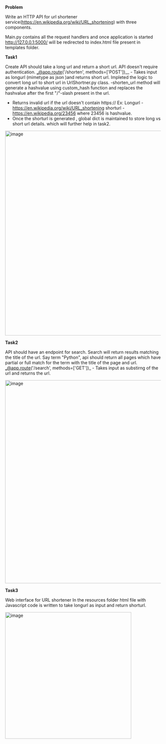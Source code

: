 **Problem**

Write an HTTP API for url shortener service(https://en.wikipedia.org/wiki/URL_shortening) with three components.

Main.py contains all the request handlers and once application is started http://127.0.0.1:5000/ will be redirected to index.html file present in templates folder.

**Task1**

Create API should take a long url and return a short url. API doesn't require authentication.
_@app.route('/shorten', methods=['POST'])__ - Takes input as longurl (mimetype as json )and returns short url.
Impleted the logic to convert long url to short url in UrlShortner.py class.
  -shorten_url method will generate a hashvalue using custom_hash function and replaces the hashvalue after the first "/"-slash present in the url.
  - Returns invalid url if the url doesn't contain https://
  Ex: Longurl - https://en.wikipedia.org/wiki/URL_shortening
      shorturl - https://en.wikipedia.org/23456 where 23456 is hashvalue.
- Once the shorturl is generated , global dict is maintained to store long vs short url details. which will further help in task2.
  
<img width="660" alt="image" src="https://github.com/siddavatam-vasuda-srusti-praharshitha/helloar/assets/70091238/603aa936-b69d-4066-9b94-349433c25bd7">


**Task2**

API should have an endpoint for search. Search will return results matching the title of the url. Say term "Python", api should return all pages which have partial or full match for the term with the title of the page and url.
_@app.route('/search', methods=['GET'])_ - Takes input as substirng of the url and returns the url.

<img width="655" alt="image" src="https://github.com/siddavatam-vasuda-srusti-praharshitha/helloar/assets/70091238/61205a00-158e-4832-9f11-8dbe374ea6aa">


**Task3**

Web interface for URL shortener
In the resources folder html file with Javascript code is written to take longurl as input and return shorturl.

<img width="408" alt="image" src="https://github.com/siddavatam-vasuda-srusti-praharshitha/helloar/assets/70091238/567e501b-de99-4c7a-9073-f19383c01006">



